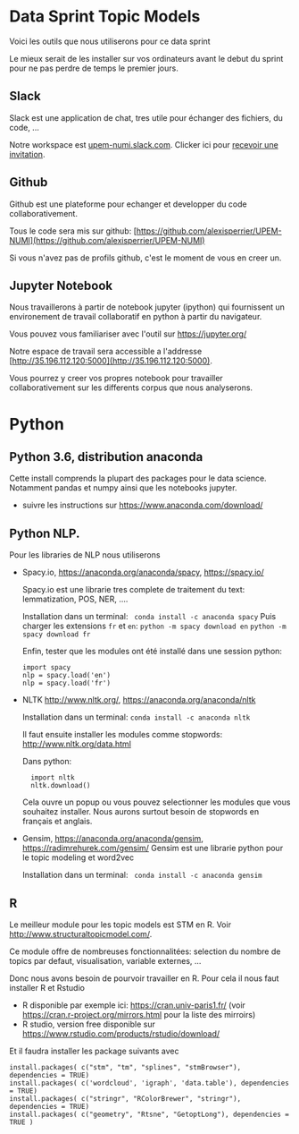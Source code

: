 # Data Sprint Topic Models

Voici les outils que nous utiliserons pour ce data sprint

Le mieux serait de les installer sur vos ordinateurs avant le debut du sprint pour ne pas perdre de temps le premier jours.

## Slack

Slack est une application de chat, tres utile pour échanger des fichiers, du code, ...

Notre workspace est [upem-numi.slack.com](https://upem-numi.slack.com). Clicker ici pour [recevoir une invitation](https://join.slack.com/t/upem-numi/shared_invite/enQtMjg1Njc5NDY5MDkwLTIxNzc0Nzk2NzRjOTNmOGExMTEyMDk1MmM5MjVkMTA2YTc2ZTMwMDhjZmFiMmEzMzRiMzA2NmQwZTAxYzJlNzk).


##  Github

Github est une plateforme pour echanger et developper du code collaborativement.

Tous le code sera mis sur github: [https://github.com/alexisperrier/UPEM-NUMI](https://github.com/alexisperrier/UPEM-NUMI)

Si vous n'avez pas de profils github, c'est le moment de vous en creer un.


## Jupyter Notebook

Nous travaillerons à partir de notebook jupyter (ipython) qui fournissent un environement de travail collaboratif en python à partir du navigateur.

Vous pouvez vous familiariser avec l'outil sur https://jupyter.org/

Notre espace de travail sera accessible a l'addresse [http://35.196.112.120:5000](http://35.196.112.120:5000).

Vous pourrez y creer vos propres notebook pour travailler collaborativement sur les differents corpus que nous analyserons.

# Python

## Python 3.6, distribution anaconda
Cette install comprends la plupart des packages pour le data science. Notamment pandas et numpy ainsi que les notebooks jupyter.

* suivre les instructions sur https://www.anaconda.com/download/


## Python NLP.
Pour les libraries de NLP nous utiliserons

* Spacy.io, https://anaconda.org/anaconda/spacy, https://spacy.io/

    Spacy.io est une librarie tres complete de traitement du text: lemmatization, POS, NER, ....

    Installation dans un terminal: ```  conda install -c anaconda spacy ```
    Puis charger les extensions ```fr``` et ```en```:
    ```python -m spacy download en```
    ```python -m spacy download fr```

    Enfin, tester que les modules ont été installé dans une session python:
    ```
    import spacy
    nlp = spacy.load('en')
    nlp = spacy.load('fr')
    ```

* NLTK http://www.nltk.org/, https://anaconda.org/anaconda/nltk

    Installation dans un terminal: ``` conda install -c anaconda nltk ```

    Il faut ensuite installer les modules comme stopwords: http://www.nltk.org/data.html

    Dans python:

        import nltk
        nltk.download()

    Cela ouvre un popup ou vous pouvez selectionner les modules que vous souhaitez installer.
    Nous aurons surtout besoin de stopwords en français et anglais.

* Gensim, https://anaconda.org/anaconda/gensim, https://radimrehurek.com/gensim/
    Gensim est une librarie python pour le topic modeling et word2vec

    Installation dans un terminal: ```  conda install -c anaconda gensim  ```


## R

Le meilleur module pour les topic models est STM en R. Voir http://www.structuraltopicmodel.com/.

Ce module offre de nombreuses fonctionnalitées: selection du nombre de topics par defaut, visualisation, variable externes, ...

Donc nous avons besoin de pourvoir travailler en R. Pour cela il nous faut installer R et Rstudio

* R disponible par exemple ici: https://cran.univ-paris1.fr/ (voir https://cran.r-project.org/mirrors.html pour la liste des mirroirs)
* R studio, version free disponible sur https://www.rstudio.com/products/rstudio/download/

Et il faudra installer les package suivants avec

    install.packages( c("stm", "tm", "splines", "stmBrowser"), dependencies = TRUE)
    install.packages( c('wordcloud', 'igraph', 'data.table'), dependencies = TRUE)
    install.packages( c("stringr", "RColorBrewer", "stringr"), dependencies = TRUE)
    install.packages( c("geometry", "Rtsne", "GetoptLong"), dependencies = TRUE )
